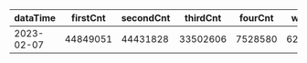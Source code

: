 |dataTime|firstCnt|secondCnt|thirdCnt|fourCnt|winCnt|vrate|wrate|
|-|-|-|-|-|-|-|-|
|2023-02-07|44849051|44431828|33502606|7528580|6226356|0%|0%|